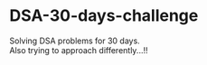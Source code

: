 # DSA-30-days-challenge
Solving DSA problems for 30 days.<br>
Also trying to approach differently...!!

